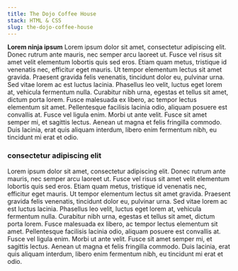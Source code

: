 ```yaml
---
title: The Dojo Coffee House
stack: HTML & CSS
slug: the-dojo-coffee-house
---
```


**Lorem ninja ipsum**
Lorem ipsum dolor sit amet, consectetur adipiscing elit. Donec rutrum ante mauris, nec semper arcu laoreet ut. Fusce vel risus sit amet velit elementum lobortis quis sed eros. Etiam quam metus, tristique id venenatis nec, efficitur eget mauris. Ut tempor elementum lectus sit amet gravida. Praesent gravida felis venenatis, tincidunt dolor eu, pulvinar urna. Sed vitae lorem ac est luctus lacinia. Phasellus leo velit, luctus eget lorem at, vehicula fermentum nulla. Curabitur nibh urna, egestas et tellus sit amet, dictum porta lorem. Fusce malesuada ex libero, ac tempor lectus elementum sit amet. Pellentesque facilisis lacinia odio, aliquam posuere est convallis at. Fusce vel ligula enim. Morbi ut ante velit. Fusce sit amet semper mi, et sagittis lectus. Aenean ut magna et felis fringilla commodo. Duis lacinia, erat quis aliquam interdum, libero enim fermentum nibh, eu tincidunt mi erat et odio.

### consectetur adipiscing elit
Lorem ipsum dolor sit amet, consectetur adipiscing elit. Donec rutrum ante mauris, nec semper arcu laoreet ut. Fusce vel risus sit amet velit elementum lobortis quis sed eros. Etiam quam metus, tristique id venenatis nec, efficitur eget mauris. Ut tempor elementum lectus sit amet gravida. Praesent gravida felis venenatis, tincidunt dolor eu, pulvinar urna. Sed vitae lorem ac est luctus lacinia. Phasellus leo velit, luctus eget lorem at, vehicula fermentum nulla. Curabitur nibh urna, egestas et tellus sit amet, dictum porta lorem. Fusce malesuada ex libero, ac tempor lectus elementum sit amet. Pellentesque facilisis lacinia odio, aliquam posuere est convallis at. Fusce vel ligula enim. Morbi ut ante velit. Fusce sit amet semper mi, et sagittis lectus. Aenean ut magna et felis fringilla commodo. Duis lacinia, erat quis aliquam interdum, libero enim fermentum nibh, eu tincidunt mi erat et odio.